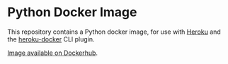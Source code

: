 # Python Docker Image

This repository contains a Python docker image, for use with [Heroku](http://heroku.com) and the
[heroku-docker](https://github.com/heroku/heroku-docker) CLI plugin.

[Image available on Dockerhub](https://registry.hub.docker.com/u/kennethreitz/python/).

